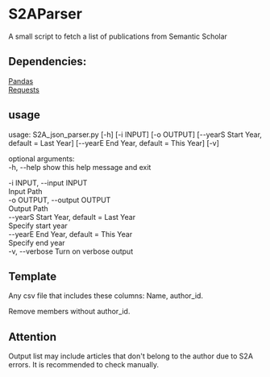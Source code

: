 # S2AParser
A small script to fetch a list of publications from Semantic Scholar

## Dependencies:

[Pandas](https://pypi.org/project/pandas/)  
[Requests](https://pypi.org/project/requests/)  



## usage
usage: S2A_json_parser.py [-h] [-i INPUT] [-o OUTPUT] [--yearS Start Year, default = Last Year] [--yearE End Year, default = This Year] [-v]  
  
optional arguments:  
  -h, --help            show this help message and exit  
  
  -i INPUT, --input INPUT  
                          Input Path  
  -o OUTPUT, --output OUTPUT  
                        Output Path  
  --yearS Start Year, default = Last Year  
                        Specify start year  
  --yearE End Year, default = This Year  
                        Specify end year  
  -v, --verbose         Turn on verbose output  
 



## Template
Any csv file that includes these columns: Name, author_id. 

Remove members without author_id. 

## Attention
Output list may include articles that don't belong to the author due to S2A errors. It is recommended to check manually.
